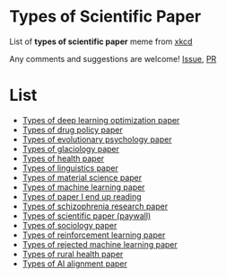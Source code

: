 # Types of Scientific Paper

List of **types of scientific paper** meme from [xkcd](https://xkcd.com/2456/)

Any comments and suggestions are welcome! [Issue](https://github.com/appleparan/types-of-scientific-papers/issues), [PR](https://github.com/appleparan/types-of-scientific-papers/pulls)

# List

* [Types of deep learning optimization paper](https://twitter.com/zacharynado/status/1388298365390229505)
* [Types of drug policy paper](https://twitter.com/ADrugResearcher/status/1388210774934388739)
* [Types of evolutionary psychology paper](https://twitter.com/stacyfarina/status/1388142482735644676)
* [Types of glaciology paper](https://twitter.com/ice_rivers_sam/status/1388147600948269057)
* [Types of health paper](https://twitter.com/michelleminton/status/1387767477506035718)
* [Types of linguistics paper](https://twitter.com/midnucas/status/1388283538944913409)
* [Types of material science paper](https://twitter.com/MetalPlasticity/status/1388193758651555844)
* [Types of machine learning paper](https://twitter.com/natashajaques/status/1387859601555554304)
* [Types of paper I end up reading](https://twitter.com/MaureenBug/status/1388274742457618436)
* [Types of schizophrenia research paper](https://twitter.com/RajivR79/status/1388224986712788998)
* [Types of scientific paper (paywall)](https://twitter.com/AndrewBarnas/status/1388161745684996098)
* [Types of sociology paper](https://twitter.com/kjhealy/status/1388141181280919555)
* [Types of reinforcement learning paper](https://twitter.com/araffin2/status/1388174444712112131)
* [Types of rejected machine learning paper](https://twitter.com/omarsar0/status/1388457290601312256)
* [Types of rural health paper](https://twitter.com/WhitneyZahnd/status/1388233798224015360)
* [Types of AI alignment paper](https://twitter.com/nabla_theta/status/1388344454067625985)

